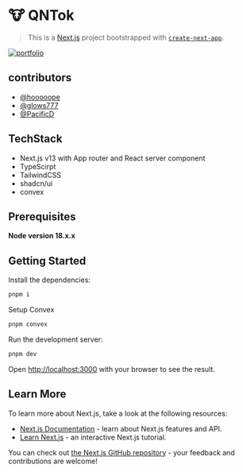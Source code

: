 # 🐮 QNTok

> This is a [Next.js](https://nextjs.org/) project bootstrapped with [`create-next-app`](https://github.com/vercel/next.js/tree/canary/packages/create-next-app).

[![portfolio](https://img.shields.io/badge/repo-000?style=for-the-badge&logo=ko-fi&logoColor=white)](https://github.com/hooooope/qntok)

## contributors

- [@hooooope](https://github.com/hooooope)
- [@glows777](https://github.com/glows777)
- [@PacificD](https://www.github.com/PacificD)

## TechStack

- Next.js v13 with App router and React server component
- TypeScirpt
- TailwindCSS
- shadcn/ui
- convex

## Prerequisites

**Node version 18.x.x**

## Getting Started

Install the dependencies:

```bash
pnpm i
```

Setup Convex

```bash
pnpm convex
```

Run the development server:

```bash
pnpm dev
```

Open [http://localhost:3000](http://localhost:3000) with your browser to see the result.

## Learn More

To learn more about Next.js, take a look at the following resources:

- [Next.js Documentation](https://nextjs.org/docs) - learn about Next.js features and API.
- [Learn Next.js](https://nextjs.org/learn) - an interactive Next.js tutorial.

You can check out [the Next.js GitHub repository](https://github.com/vercel/next.js/) - your feedback and contributions are welcome!
